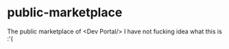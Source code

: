 # public-marketplace
The public marketplace of &lt;Dev Portal/>
 I have not fucking idea what this is :'(
